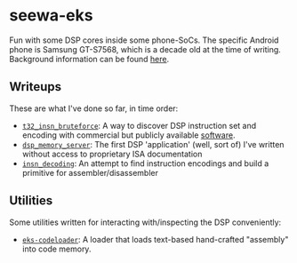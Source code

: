 # seewa-eks
Fun with some DSP cores inside some phone-SoCs. The specific Android phone is Samsung GT-S7568, which is a decade old at the time of writing. Background information can be found [here](https://github.com/fxsheep/kyletd_modem/wiki). 

## Writeups
These are what I've done so far, in time order:
 - [`t32_insn_bruteforce`](https://github.com/fxsheep/seewa-eks/tree/main/info/t32_insn_bruteforce): A way to discover DSP instruction set and encoding with commercial but publicly available [software](https://www.lauterbach.com/).
 - [`dsp_memory_server`](https://github.com/fxsheep/seewa-eks/tree/main/info/dsp_memory_server): The first DSP 'application' (well, sort of) I've written without access to proprietary ISA documentation
 - [`insn_decoding`](https://github.com/fxsheep/seewa-eks/tree/main/info/insn_decoding): An attempt to find instruction encodings and build a primitive for assembler/disassembler

## Utilities
Some utilities written for interacting with/inspecting the DSP conveniently:
 - [`eks-codeloader`](https://github.com/fxsheep/eks-codeloader): A loader that loads text-based hand-crafted "assembly" into code memory.
